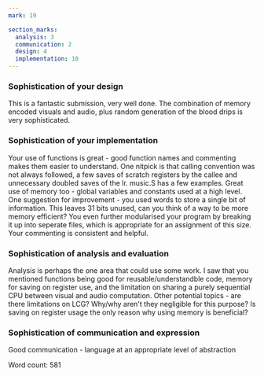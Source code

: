 ```yaml
---
mark: 19

section_marks:
  analysis: 3
  communication: 2
  design: 4
  implementation: 10
---
```


### Sophistication of your design
This is a fantastic submission, very well done. The combination of memory encoded visuals and audio, plus random generation of the blood drips is very sophisticated.

### Sophistication of your implementation
Your use of functions is great - good function names and commenting makes them easier to understand. One nitpick is that calling convention was not always followed, a few saves of scratch registers by the callee and unnecessary doubled saves of the lr. music.S has a few examples.
Great use of memory too - global variables and constants used at a high level. One suggestion for improvement - you used words to store a single bit of information. This leaves 31 bits unused, can you think of a way to be more memory efficient?
You even further modularised your program by breaking it up into seperate files, which is appropriate for an assignment of this size. Your commenting is consistent and helpful. 

### Sophistication of analysis and evaluation
Analysis is perhaps the one area that could use some work. I saw that you mentioned functions being good for reusable/understandble code, memory for saving on register use, and the limitation on sharing a purely sequential CPU between visual and audio computation. 
Other potential topics - are there limitations on LCG? Why/why aren't they negligible for this purpose? Is saving on register usage the only reason why using memory is beneficial? 

### Sophistication of communication and expression
Good communication - language at an appropriate level of abstraction

Word count: 581

